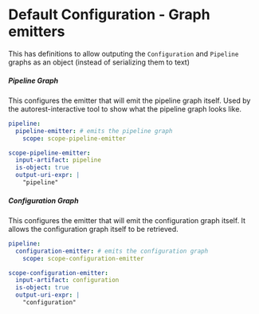 # Default Configuration - Graph emitters

This has definitions to allow outputing the `Configuration` and `Pipeline` graphs
as an object (instead of serializing them to text)

##### Pipeline Graph

This configures the emitter that will emit the pipeline graph itself.
Used by the autorest-interactive tool to show what the pipeline graph looks like.

``` yaml
pipeline:
  pipeline-emitter: # emits the pipeline graph
    scope: scope-pipeline-emitter

scope-pipeline-emitter:
  input-artifact: pipeline
  is-object: true
  output-uri-expr: |
    "pipeline"
```

##### Configuration Graph

This configures the emitter that will emit the configuration graph itself.
It allows the configuration graph itself to be retrieved.

``` yaml
pipeline:
  configuration-emitter: # emits the configuration graph
    scope: scope-configuration-emitter

scope-configuration-emitter:
  input-artifact: configuration
  is-object: true
  output-uri-expr: |
    "configuration"
```